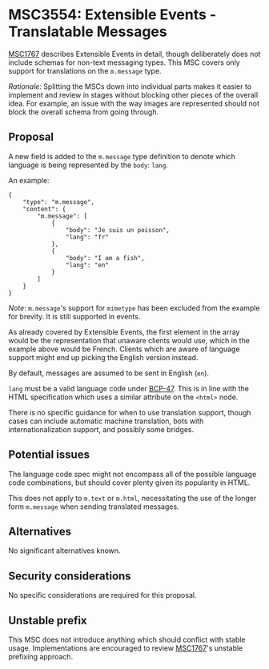 # MSC3554: Extensible Events - Translatable Messages

[MSC1767](https://github.com/matrix-org/matrix-doc/pull/1767) describes Extensible Events in detail,
though deliberately does not include schemas for non-text messaging types. This MSC covers only support
for translations on the `m.message` type.

*Rationale*: Splitting the MSCs down into individual parts makes it easier to implement and review in
stages without blocking other pieces of the overall idea. For example, an issue with the way images
are represented should not block the overall schema from going through.

## Proposal

A new field is added to the `m.message` type definition to denote which language is being represented
by the `body`: `lang`.

An example:

```json5
{
    "type": "m.message",
    "content": {
        "m.message": [
            {
                "body": "Je suis un poisson",
                "lang": "fr"
            },
            {
                "body": "I am a fish",
                "lang": "en"
            }
        ]
    }
}
```

*Note*: `m.message`'s support for `mimetype` has been excluded from the example for brevity. It is still
supported in events.

As already covered by Extensible Events, the first element in the array would be the representation that
unaware clients would use, which in the example above would be French. Clients which are aware of language
support might end up picking the English version instead.

By default, messages are assumed to be sent in English (`en`).

`lang` must be a valid language code under [BCP-47](https://www.rfc-editor.org/rfc/bcp/bcp47.txt). This is
in line with the HTML specification which uses a similar attribute on the `<html>` node.

There is no specific guidance for when to use translation support, though cases can include automatic machine
translation, bots with internationalization support, and possibly some bridges.

## Potential issues

The language code spec might not encompass all of the possible language code combinations, but should cover
plenty given its popularity in HTML.

This does not apply to `m.text` or `m.html`, necessitating the use of the longer form `m.message` when sending
translated messages.

## Alternatives

No significant alternatives known.

## Security considerations

No specific considerations are required for this proposal.

## Unstable prefix

This MSC does not introduce anything which should conflict with stable usage. Implementations are encouraged
to review [MSC1767](https://github.com/matrix-org/matrix-doc/pull/1767)'s unstable prefixing approach.
